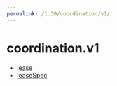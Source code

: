 ```yaml
---
permalink: /1.30/coordination/v1/
---
```


# coordination.v1



* [lease](lease.md)
* [leaseSpec](leaseSpec.md)